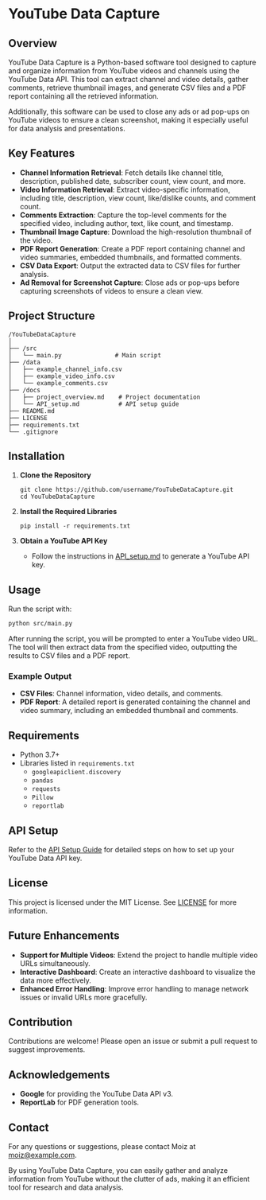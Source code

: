 # YouTube Data Capture

## Overview
YouTube Data Capture is a Python-based software tool designed to capture and organize information from YouTube videos and channels using the YouTube Data API. This tool can extract channel and video details, gather comments, retrieve thumbnail images, and generate CSV files and a PDF report containing all the retrieved information.

Additionally, this software can be used to close any ads or ad pop-ups on YouTube videos to ensure a clean screenshot, making it especially useful for data analysis and presentations.

## Key Features
- **Channel Information Retrieval**: Fetch details like channel title, description, published date, subscriber count, view count, and more.
- **Video Information Retrieval**: Extract video-specific information, including title, description, view count, like/dislike counts, and comment count.
- **Comments Extraction**: Capture the top-level comments for the specified video, including author, text, like count, and timestamp.
- **Thumbnail Image Capture**: Download the high-resolution thumbnail of the video.
- **PDF Report Generation**: Create a PDF report containing channel and video summaries, embedded thumbnails, and formatted comments.
- **CSV Data Export**: Output the extracted data to CSV files for further analysis.
- **Ad Removal for Screenshot Capture**: Close ads or pop-ups before capturing screenshots of videos to ensure a clean view.

## Project Structure
```
/YouTubeDataCapture
│
├── /src
│   └── main.py               # Main script
├── /data
│   ├── example_channel_info.csv
│   ├── example_video_info.csv
│   └── example_comments.csv
├── /docs
│   ├── project_overview.md    # Project documentation
│   └── API_setup.md           # API setup guide
├── README.md
├── LICENSE
├── requirements.txt
└── .gitignore
```

## Installation
1. **Clone the Repository**
   ```
   git clone https://github.com/username/YouTubeDataCapture.git
   cd YouTubeDataCapture
   ```

2. **Install the Required Libraries**
   ```
   pip install -r requirements.txt
   ```

3. **Obtain a YouTube API Key**
   - Follow the instructions in [API_setup.md](docs/API_setup.md) to generate a YouTube API key.

## Usage
Run the script with:
```bash
python src/main.py
```
After running the script, you will be prompted to enter a YouTube video URL. The tool will then extract data from the specified video, outputting the results to CSV files and a PDF report.

### Example Output
- **CSV Files**: Channel information, video details, and comments.
- **PDF Report**: A detailed report is generated containing the channel and video summary, including an embedded thumbnail and comments.

## Requirements
- Python 3.7+
- Libraries listed in `requirements.txt`
  - `googleapiclient.discovery`
  - `pandas`
  - `requests`
  - `Pillow`
  - `reportlab`

## API Setup
Refer to the [API Setup Guide](docs/API_setup.md) for detailed steps on how to set up your YouTube Data API key.

## License
This project is licensed under the MIT License. See [LICENSE](LICENSE) for more information.

## Future Enhancements
- **Support for Multiple Videos**: Extend the project to handle multiple video URLs simultaneously.
- **Interactive Dashboard**: Create an interactive dashboard to visualize the data more effectively.
- **Enhanced Error Handling**: Improve error handling to manage network issues or invalid URLs more gracefully.

## Contribution
Contributions are welcome! Please open an issue or submit a pull request to suggest improvements.

## Acknowledgements
- **Google** for providing the YouTube Data API v3.
- **ReportLab** for PDF generation tools.

## Contact
For any questions or suggestions, please contact Moiz at [moiz@example.com](mailto:moiz@example.com).

By using YouTube Data Capture, you can easily gather and analyze information from YouTube without the clutter of ads, making it an efficient tool for research and data analysis.
